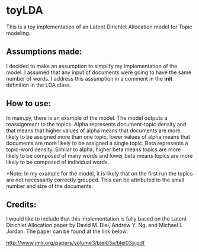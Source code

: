 # toyLDA
This is a toy implementation of an Latent Dirichlet Allocation model for Topic modeling.

## Assumptions made:

I decided to make an assumption to simplify my implementation of the model. I assumed that any input of documents were going to have the same number of words. I address this assumption in a comment in the __init__ definition in the LDA class.

## How to use:

In main.py, there is an example of the model. The model outputs a reassignment to the topics. Alpha represents document-topic density and that means that higher values of alpha means that documents are more likely to be assigned more than one topic, lower values of alpha means that documents are more likely to be assigned a single topic. Beta represents a topic-word density. Similar to alpha, higher beta means topics are more likely to be composed of many words and lower beta means topics are more likely to be composed of individual words.

*Note: 
In my example for the model, it is likely that on the first run the topics are not necessarily correctly grouped. This can be attributed to the small number and size of the documents.

## Credits:

I would like to include that this implementation is fully based on the Latent Dirichlet Allocation paper by David M. Blei, Andrew Y. Ng, and Michael I. Jordan.
The paper can be found at the link below:

http://www.jmlr.org/papers/volume3/blei03a/blei03a.pdf
